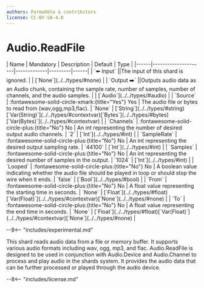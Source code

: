 ```yaml
---
authors: Formabble & contributors
license: CC-BY-SA-4.0
---
```



# Audio.ReadFile

<div class="sh-parameters" markdown="1">
| Name | Mandatory | Description | Default | Type |
|------|---------------------|-------------|---------|------|
| `⬅️ Input` ||The input of this shard is ignored. | | [`None`](../../types/#none) |
| `Output ➡️` ||Outputs audio data as an Audio chunk, containing the sample rate, number of samples, number of channels, and the audio samples. | | [`Audio`](../../types/#audio) |
| `Source` | :fontawesome-solid-circle-xmark:{title="Yes"} Yes  | The audio file or bytes to read from (wav,ogg,mp3,flac). | `None` | [`String`](../../types/#string)[`Var(String)`](../../types/#contextvar)[`Bytes`](../../types/#bytes)[`Var(Bytes)`](../../types/#contextvar) |
| `Channels` | :fontawesome-solid-circle-plus:{title="No"} No  | An int representing the number of desired output audio channels. | `2` | [`Int`](../../types/#int) |
| `SampleRate` | :fontawesome-solid-circle-plus:{title="No"} No  | An int representing the desired output sampling rate. | `44100` | [`Int`](../../types/#int) |
| `Samples` | :fontawesome-solid-circle-plus:{title="No"} No  | An int representing the desired number of samples in the output. | `1024` | [`Int`](../../types/#int) |
| `Looped` | :fontawesome-solid-circle-plus:{title="No"} No  | A boolean value indicating whether the audio file should be played in loop or should stop the wire when it ends. | `false` | [`Bool`](../../types/#bool) |
| `From` | :fontawesome-solid-circle-plus:{title="No"} No  | A float value representing the starting time in seconds. | `None` | [`Float`](../../types/#float)[`Var(Float)`](../../types/#contextvar)[`None`](../../types/#none) |
| `To` | :fontawesome-solid-circle-plus:{title="No"} No  | A float value representing the end time in seconds. | `None` | [`Float`](../../types/#float)[`Var(Float)`](../../types/#contextvar)[`None`](../../types/#none) |

</div>

--8<-- "includes/experimental.md"

This shard reads audio data from a file or memory buffer. It supports various audio formats including wav, ogg, mp3, and flac. Audio.ReadFile is designed to be used in conjunction with Audio.Device and Audio.Channel to process and play audio in the shards system. It provides the audio data that can be further processed or played through the audio device.

--8<-- "includes/license.md"

